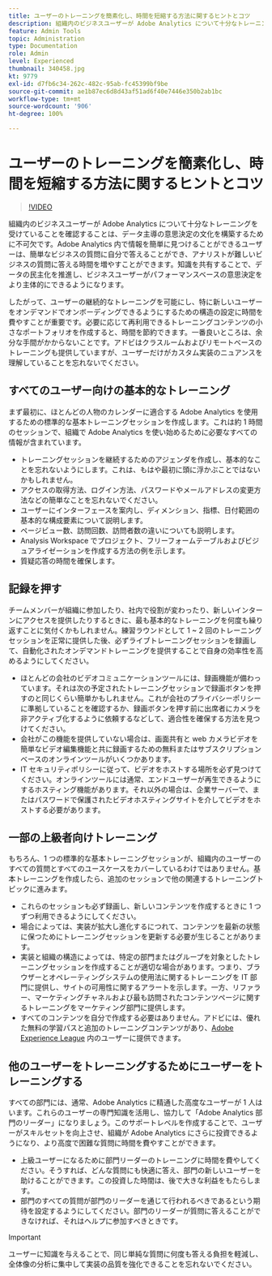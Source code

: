 ```yaml
---
title: ユーザーのトレーニングを簡素化し、時間を短縮する方法に関するヒントとコツ
description: 組織内のビジネスユーザーが Adobe Analytics について十分なトレーニングを受けていることを確認することは、データ主導の意思決定の文化を構築するために不可欠です。Adobe Analytics 内で情報を簡単に見つけることができるユーザーは、簡単なビジネスの質問に自分で答えることができ、アナリストが難しいビジネスの質問に答える時間を増やすことができます。知識を共有することで、データの民主化を推進し、ビジネスユーザーがパフォーマンスベースの意思決定をより主体的にできるようになります。
feature: Admin Tools
topic: Administration
type: Documentation
role: Admin
level: Experienced
thumbnail: 340458.jpg
kt: 9779
exl-id: d7fb6c34-262c-482c-95ab-fc45399bf9be
source-git-commit: ae1b87ec6d8d43af51ad6f40e7446e350b2ab1bc
workflow-type: tm+mt
source-wordcount: '906'
ht-degree: 100%

---
```


# ユーザーのトレーニングを簡素化し、時間を短縮する方法に関するヒントとコツ

>[!VIDEO](https://video.tv.adobe.com/v/341107/?quality=12&learn=on&captions=jpn)

組織内のビジネスユーザーが Adobe Analytics について十分なトレーニングを受けていることを確認することは、データ主導の意思決定の文化を構築するために不可欠です。Adobe Analytics 内で情報を簡単に見つけることができるユーザーは、簡単なビジネスの質問に自分で答えることができ、アナリストが難しいビジネスの質問に答える時間を増やすことができます。知識を共有することで、データの民主化を推進し、ビジネスユーザーがパフォーマンスベースの意思決定をより主体的にできるようになります。

したがって、ユーザーの継続的なトレーニングを可能にし、特に新しいユーザーをオンデマンドでオンボーディングできるようにするための構造の設定に時間を費やすことが重要です。必要に応じて再利用できるトレーニングコンテンツの小さなポートフォリオを作成すると、時間を節約できます。一番良いところは、余分な手間がかからないことです。アドビはクラスルームおよびリモートベースのトレーニングも提供していますが、ユーザーだけがカスタム実装のニュアンスを理解していることを忘れないでください。


## すべてのユーザー向けの基本的なトレーニング

まず最初に、ほとんどの人物のカレンダーに適合する Adobe Analytics を使用するための標準的な基本トレーニングセッションを作成します。これは約 1 時間のセッションで、組織で Adobe Analytics を使い始めるために必要なすべての情報が含まれています。

* トレーニングセッションを継続するためのアジェンダを作成し、基本的なことを忘れないようにします。これは、もはや最初に頭に浮かぶことではないかもしれません。
* アクセスの取得方法、ログイン方法、パスワードやメールアドレスの変更方法などの簡単なことを忘れないでください。
* ユーザーにインターフェースを案内し、ディメンション、指標、日付範囲の基本的な構成要素について説明します。
* ページビュー数、訪問回数、訪問者数の違いについても説明します。
* Analysis Workspace でプロジェクト、フリーフォームテーブルおよびビジュアライゼーションを作成する方法の例を示します。
* 質疑応答の時間を確保します。

## 記録を押す

チームメンバーが組織に参加したり、社内で役割が変わったり、新しいインターンにアクセスを提供したりするときに、最も基本的なトレーニングを何度も繰り返すことに気付くかもしれません。練習ラウンドとして 1 ~ 2 回のトレーニングセッションを正常に提供した後、必ずライブトレーニングセッションを録画して、自動化されたオンデマンドトレーニングを提供することで自身の効率性を高めるようにしてください。

* ほとんどの会社のビデオコミュニケーションツールには、録画機能が備わっています。それは次の予定されたトレーニングセッションで録画ボタンを押すのと同じくらい簡単かもしれません。これが会社のプライバシーポリシーに準拠していることを確認するか、録画ボタンを押す前に出席者にカメラを非アクティブ化するように依頼するなどして、適合性を確保する方法を見つけてください。
* 会社がこの機能を提供していない場合は、画面共有と web カメラビデオを簡単なビデオ編集機能と共に録画するための無料またはサブスクリプションベースのオンラインツールがいくつかあります。
* IT セキュリティポリシーに従って、ビデオをホストする場所を必ず見つけてください。オンラインツールには通常、エンドユーザーが再生できるようにするホスティング機能があります。それ以外の場合は、企業サーバーで、またはパスワードで保護されたビデオホスティングサイトを介してビデオをホストする必要があります。

## 一部の上級者向けトレーニング

もちろん、1 つの標準的な基本トレーニングセッションが、組織内のユーザーのすべての質問とすべてのユースケースをカバーしているわけではありません。基本トレーニングを作成したら、追加のセッションで他の関連するトレーニングトピックに進みます。

* これらのセッションも必ず録画し、新しいコンテンツを作成するときに 1 つずつ利用できるようにしてください。
* 場合によっては、実装が拡大し進化するにつれて、コンテンツを最新の状態に保つためにトレーニングセッションを更新する必要が生じることがあります。
* 実装と組織の構造によっては、特定の部門またはグループを対象としたトレーニングセッションを作成することが適切な場合があります。つまり、ブラウザーとオペレーティングシステムの使用法に関するトレーニングを IT 部門に提供し、サイトの可用性に関するアラートを示します。一方、リファラー、マーケティングチャネルおよび最も訪問されたコンテンツページに関するトレーニングをマーケティング部門に提供します。
* すべてのコンテンツを自分で作成する必要はありません。アドビには、優れた無料の学習パスと追加のトレーニングコンテンツがあり、[Adobe Experience League](https://experienceleague.adobe.com/docs/analytics.html?lang=ja) 内のユーザーに提供できます。



## 他のユーザーをトレーニングするためにユーザーをトレーニングする

すべての部門には、通常、Adobe Analytics に精通した高度なユーザーが 1 人はいます。これらのユーザーの専門知識を活用し、協力して「Adobe Analytics 部門のリーダー」になりましょう。このサポートレベルを作成することで、ユーザーがスキルセットを向上させ、組織が Adobe Analytics にさらに投資できるようになり、より高度で困難な質問に時間を費やすことができます。

* 上級ユーザーになるために部門リーダーのトレーニングに時間を費やしてください。そうすれば、どんな質問にも快適に答え、部門の新しいユーザーを助けることができます。この投資した時間は、後で大きな利益をもたらします。
* 部門のすべての質問が部門のリーダーを通じて行われるべきであるという期待を設定するようにしてください。部門のリーダーが質問に答えることができなければ、それはヘルプに参加すべきときです。

>[!IMPORTANT]
>
>ユーザーに知識を与えることで、同じ単純な質問に何度も答える負担を軽減し、全体像の分析に集中して実装の品質を強化できることを忘れないでください。
